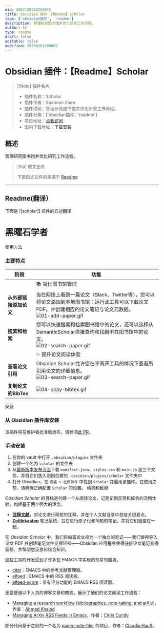 ```yaml
---
uid: 2023120522265845
title: Obsidian 插件：【Readme】Scholar
tags: ['obsidian插件', 'readme']
description: 管理研究图书馆并优化研究工作流程。
author: AI
type: readme
draft: false
editable: false
modified: 20230101000000
---
```


# Obsidian 插件：【Readme】Scholar

> [!Note] 插件名片
> - 插件名称：Scholar
> - 插件作者：Shannon Shen
> - 插件说明：管理研究图书馆并优化研究工作流程。
> - 插件分类：['obsidian插件', 'readme']
> - 项目地址：[点我访问](https://github.com/lolipopshock/obsidian-scholar)
> - 国内下载地址：[下载安装](https://pkmer.cn/products/plugin/pluginMarket/?scholar)

## 概述

管理研究图书馆并优化研究工作流程。



> [!tip] 原文出处
> 
>下面自述文件的来源于 [Readme](https://ghproxy.net/https://raw.githubusercontent.com/lolipopshock/obsidian-scholar/main/README.md)
> 

---

## Readme(翻译）

下面是 [[scholar]] 插件的自述翻译


# 黑曜石学者
使用方法
### 主要特点

| 阶段 | 功能 | 
| --- | --- |
| | 📚 简化图书馆管理 | 
| **从外部链接添加论文** | 当在网络上看到一篇论文（Slack、Twitter等），您可以将论文添加到本地图书馆：运行此工具可以下载论文PDF，并创建相应的论文笔记与论文元数据。 <br/> ![01-add-paper.gif](.github/demo/01-add-paper.gif) |
| **搜索和检索** | 您可以快速搜索和检索图书馆中的论文，还可以选择从SemanticScholar直接查询和找到不在图书馆中的论文。 <br/> ![02-search-paper.gif](.github/demo/02-search-paper.gif) |
| | ✨ 提升论文阅读体验 | 
| **查看论文引用** | Obsidian Scholar允许您在不离开工具的情况下查看所引用论文的详细信息。 <br/> ![03-search-paper.gif](.github/demo/03-check-paper-reference.gif) |
| **复制论文的BibTex** | ![04-copy-bibtex.gif](.github/demo/04-copy-bibtex.gif) |
安装
### 从 Obsidian 插件库安装

该插件将在维护者批准后发布。请参阅[此 PR](https://github.com/obsidianmd/obsidian-releases/pull/2525)。
### 手动安装

1. 在你的 vault 中打开 `.obsidian/plugins` 文件夹
2. 创建一个名为 `scholar` 的文件夹
3. 从[最新版本发布页面](https://github.com/lolipopshock/obsidian-scholar/releases/latest)下载 `manifest.json`、`styles.css` 和 `main.js` 这三个文件，并将它们放入刚刚创建的 `.obsidian/plugins/scholar` 文件夹中
4. 打开 Obsidian，在 `设置 > 社区插件` 中找到 `Scholar` 并启用该插件。在使用之前，请确保正确配置 `Scholar` 的设置。
动机和致谢

*Obsidian Scholar* 的目标是创建一个从阅读论文、记笔记到反思和综合的流畅体验。构建基于两个强大的理念。
- **[注释文献](https://owl.purdue.edu/owl/general_writing/common_writing_assignments/annotated_bibliographies/annotated_bibliography_samples.html)**，对论文进行简短的注释，并在个人文献目录中总结关键要点。
- **[Zettlekasten](https://zettelkasten.de/)** 笔记系统，旨在进行原子化和简短的笔记，并将它们链接在一起。

在 *Obsidian Scholar* 中，我们将每篇论文视为一个独立的笔记——我们使得导入论文 PDF 并创建笔记文件变得轻松——Obsidian 应用程序使得链接论文笔记变得容易，并帮助您反思和综合知识。

这些工具的开发受到了许多在 EMACS 中实现的前辈的启发。
- [citar](https://github.com/emacs-citar/citar)：EMACS 中的参考文献管理器。
- [elfeed](https://github.com/skeeto/elfeed)：EMACS 中的 RSS 阅读器。
- [elfeed-score](https://github.com/sp1ff/elfeed-score)：带有评分功能的 EMACS RSS 阅读器。

还要感谢以下人员的博客文章和教程，展示了他们的论文阅读工作流程：
- [Managing a research workflow (bibliographies, note-taking, and arXiv)](https://emacsconf.org/2021/talks/research/)，作者：[Ahmed Khaled](https://www.akhaled.org)
- [Managing ArXiv RSS Feeds in Emacs](https://cundy.me/post/elfeed/)，作者：[Chris Cundy](https://cundy.me)

部分代码基于之前的一个名为 [paper-note-filer](https://github.com/chauff/paper-note-filler) 的项目，作者：[Claudia Hauff](https://chauff.github.io)。



